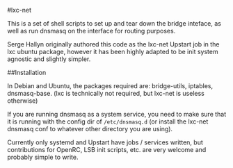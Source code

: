 #lxc-net

This is a set of shell scripts to set up and tear down the bridge inteface, as well as run dnsmasq on the interface for routing purposes.

Serge Hallyn originally authored this code as the lxc-net Upstart job in the lxc ubuntu package, however it has been highly adapted to be init system agnostic and slightly simpler.

##Installation

In Debian and Ubuntu, the packages required are: bridge-utils, iptables, dnsmasq-base. (lxc is technically not required, but lxc-net is useless otherwise)

If you are running dnsmasq as a system service, you need to make sure that it is running with the config dir of `/etc/dnsmasq.d` (or install the lxc-net dnsmasq conf to whatever other directory you are using).

Currently only systemd and Upstart have jobs / services written, but contributions for OpenRC, LSB init scripts, etc. are very welcome and probably simple to write.
